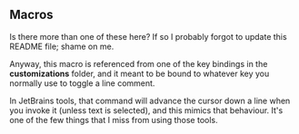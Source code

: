 Macros
------

Is there more than one of these here? If so I probably forgot to update this
README file; shame on me.

Anyway, this macro is referenced from one of the key bindings in the
**customizations** folder, and it meant to be bound to whatever key you
normally use to toggle a line comment.

In JetBrains tools, that command will advance the cursor down a line when you
invoke it (unless text is selected), and this mimics that behaviour. It's one
of the few things that I miss from using those tools.
